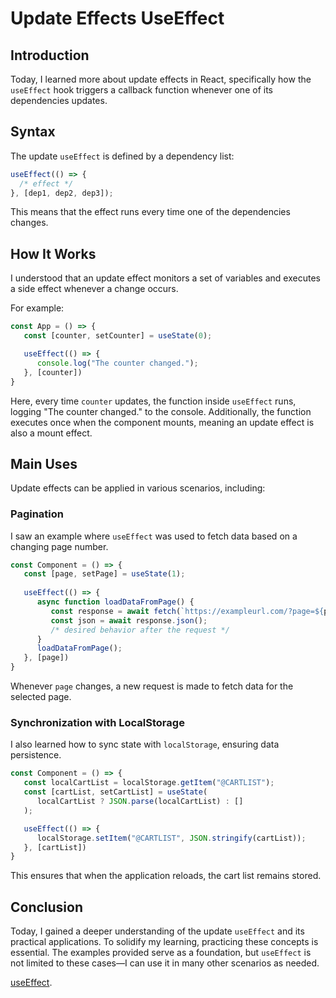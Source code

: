 # Update Effects UseEffect

## Introduction  
Today, I learned more about update effects in React, specifically how the `useEffect` hook triggers a callback function whenever one of its dependencies updates.  

## Syntax  
The update `useEffect` is defined by a dependency list:  

```jsx
useEffect(() => {
  /* effect */
}, [dep1, dep2, dep3]);
```  

This means that the effect runs every time one of the dependencies changes.  

## How It Works  
I understood that an update effect monitors a set of variables and executes a side effect whenever a change occurs.  

For example:  

```jsx
const App = () => {
   const [counter, setCounter] = useState(0);

   useEffect(() => {⁠
      console.log("The counter changed.");
   }, [counter])
}
```  

Here, every time `counter` updates, the function inside `useEffect` runs, logging "The counter changed." to the console. Additionally, the function executes once when the component mounts, meaning an update effect is also a mount effect.  

## Main Uses  
Update effects can be applied in various scenarios, including:  

### Pagination  
I saw an example where `useEffect` was used to fetch data based on a changing page number.  

```jsx
const Component = () => {
   const [page, setPage] = useState(1);
  
   useEffect(() => {⁠
      async function loadDataFromPage() {
         const response = await fetch(`https://exampleurl.com/?page=${page}`);
         const json = await response.json();
         /* desired behavior after the request */
      }
      loadDataFromPage();
   }, [page])
}
```  

Whenever `page` changes, a new request is made to fetch data for the selected page.  

### Synchronization with LocalStorage  
I also learned how to sync state with `localStorage`, ensuring data persistence.  

```jsx
const Component = () => {
   const localCartList = localStorage.getItem("@CARTLIST");
   const [cartList, setCartList] = useState(
      localCartList ? JSON.parse(localCartList) : []
   );

   useEffect(() => {⁠
      localStorage.setItem("@CARTLIST", JSON.stringify(cartList));
   }, [cartList])
}
```  

This ensures that when the application reloads, the cart list remains stored.  

## Conclusion  
Today, I gained a deeper understanding of the update `useEffect` and its practical applications. To solidify my learning, practicing these concepts is essential. The examples provided serve as a foundation, but `useEffect` is not limited to these cases—I can use it in many other scenarios as needed.


[useEffect](https://react.dev/reference/react/useEffect).